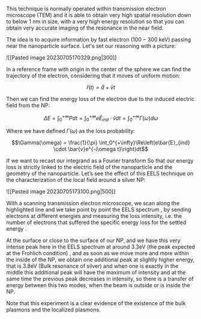 This technique is normally operated within transmission electron microscope (TEM) and it is able to obtain very high spatial resolution down to below $1\ \text{nm}$ in size, with a very high energy resolution so that you can obtain very accurate imaging of the resonance in the near field.

The idea is to acquire information by fast electron $(100-300\ \text{keV})$ passing near the nanoparticle surface.
Let's set our reasoning with a picture:

![[Pasted image 20230705170329.png|300]]

In a reference frame with origin in the center of the sphere we can find the trajectory of the electron, considering that it moves of uniform motion:

$$ \bar{r}(t) = \bar{d}+\bar{v}t $$

Then we can find the energy loss of the electron due to the induced electric field from the NP:

$$ \Delta E  =\int_0^{+\infty} P dt = \int_0^{+\infty} e\bar{E}_{ind} \cdot \bar{v}dt = \int_0^{+\infty} \Gamma(\omega) d\omega$$

Where we have defined $\Gamma(\omega)$ as the loss probability:

$$\Gamma(\omega) = \frac{1}{\pi} \int_0^{+\infty}\Re\left(e\bar{E}_{ind} \cdot \bar{v}e^{-i\omega t}\right)dt$$

If we want to recast our integrand as a Fourier transform
So that our energy loss is strictly linked to the electric field of the nanoparticle and the geometry of the nanoparticle. 
Let’s see the effect of this EELS technique on the characterization of the local field around a silver NP:

![[Pasted image 20230705173100.png|500]]

With a scanning transmission electron microscope, we scan along the highlighted line and we take point by point the EELS spectrum , by sending electrons at different energies and measuring the loss intensity, i.e. the number of electrons that suffered the specific energy loss for the settled energy .

At the surface or close to the surface of our NP, and we have this very intense peak here in the EELS spectrum at around 3.3eV (the peak expected at the Frohlich condition) , and as soon as we move more and more within the inside of the NP, we obtain one additional peak at slightly higher energy, that is 3.8eV (Bulk resonance of silver) and when one is exactly in the middle this additional peak will have the maximum of intensity and at the same time the previous peak decreases in intensity, so there is a transfer of energy between this two modes, when the beam is outside or is inside the NP.

Note that this experiment is a clear evidence of the existence of the bulk plasmons and the localized plasmons.
